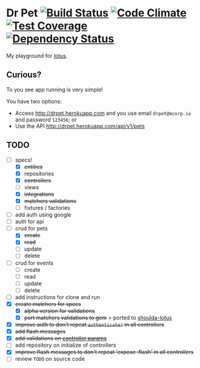 # Dr Pet [![Build Status](https://travis-ci.org/vyper/drpet.svg?branch=master)](https://travis-ci.org/vyper/drpet) [![Code Climate](https://codeclimate.com/github/vyper/drpet/badges/gpa.svg)](https://codeclimate.com/github/vyper/drpet) [![Test Coverage](https://codeclimate.com/github/vyper/drpet/badges/coverage.svg)](https://codeclimate.com/github/vyper/drpet/coverage) [![Dependency Status](https://gemnasium.com/vyper/drpet.svg)](https://gemnasium.com/vyper/drpet)

My playground for [lotus](http://lotusrb.org).


## Curious?
To you see app running is very simple!

You have two options:
- Access http://drpet.herokuapp.com and you use email `drpet@mcorp.io` and password `123456`; or
- Use the API http://drpet.herokuapp.com/api/v1/pets

## TODO
- [ ] specs!
  - [x] ~~entities~~
  - [x] repositories
  - [x] ~~controllers~~
  - [ ] views
  - [x] ~~integrations~~
  - [x] ~~matchers validations~~
  - [ ] fixtures / factories
- [ ] add auth using google
- [ ] auth for api
- [ ] crud for pets
  - [x] ~~create~~
  - [x] ~~read~~
  - [ ] update
  - [ ] delete
- [ ] crud for events
  - [ ] create
  - [ ] read
  - [ ] update
  - [ ] delete
- [ ] add instructions for clone and run
- [x] ~~create matchers for specs~~
  - [x] ~~alpha version for validations~~
  - [x] ~~port matchers validations to gem~~ > ported to [shoulda-lotus](https://github.com/mcorp/shoulda-lotus)
- [x] ~~improve auth to don't repeat `authenticate!` in all controllers~~
- [x] ~~add flash messages~~
- [x] ~~add validations on [controller params](https://github.com/lotus/controller#params)~~
- [ ] add repository on initialize of controllers
- [x] ~~improve flash messages to don't repeat 'expose :flash' in all controllers~~
- [ ] review `TODO` on source code
